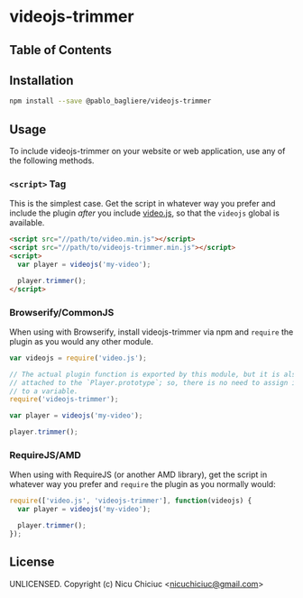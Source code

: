 # videojs-trimmer



## Table of Contents

<!-- START doctoc -->
<!-- END doctoc -->
## Installation

```sh
npm install --save @pablo_bagliere/videojs-trimmer
```

## Usage

To include videojs-trimmer on your website or web application, use any of the following methods.

### `<script>` Tag

This is the simplest case. Get the script in whatever way you prefer and include the plugin _after_ you include [video.js][videojs], so that the `videojs` global is available.

```html
<script src="//path/to/video.min.js"></script>
<script src="//path/to/videojs-trimmer.min.js"></script>
<script>
  var player = videojs('my-video');

  player.trimmer();
</script>
```

### Browserify/CommonJS

When using with Browserify, install videojs-trimmer via npm and `require` the plugin as you would any other module.

```js
var videojs = require('video.js');

// The actual plugin function is exported by this module, but it is also
// attached to the `Player.prototype`; so, there is no need to assign it
// to a variable.
require('videojs-trimmer');

var player = videojs('my-video');

player.trimmer();
```

### RequireJS/AMD

When using with RequireJS (or another AMD library), get the script in whatever way you prefer and `require` the plugin as you normally would:

```js
require(['video.js', 'videojs-trimmer'], function(videojs) {
  var player = videojs('my-video');

  player.trimmer();
});
```

## License

UNLICENSED. Copyright (c) Nicu Chiciuc &lt;nicuchiciuc@gmail.com&gt;


[videojs]: http://videojs.com/
